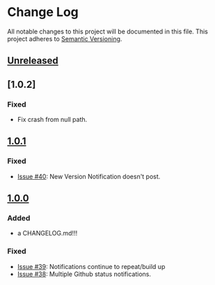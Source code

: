# Change Log
All notable changes to this project will be documented in this file.
This project adheres to [Semantic Versioning](http://semver.org/).

## [Unreleased]

## [1.0.2]
### Fixed
- Fix crash from null path.

## [1.0.1]
### Fixed
- [Issue #40](https://github.com/squaresurf/objective-octocat-notifications/issues/40): New Version Notification doesn't post.

## [1.0.0]
### Added
- a CHANGELOG.md!!!

### Fixed
- [Issue #39](https://github.com/squaresurf/objective-octocat-notifications/issues/39): Notifications continue to repeat/build up
- [Issue #38](https://github.com/squaresurf/objective-octocat-notifications/issues/38): Multiple Github status notifications.


[Unreleased]: https://github.com/squaresurf/objective-octocat-notifications/compare/1.0.1...HEAD
[1.0.1]: https://github.com/squaresurf/objective-octocat-notifications/compare/1.0.0...1.0.1
[1.0.0]: https://github.com/squaresurf/objective-octocat-notifications/compare/0.4.0...1.0.0
